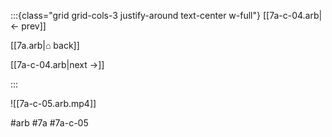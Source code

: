 :::{class="grid grid-cols-3 justify-around text-center w-full"}
[[7a-c-04.arb|← prev]]

[[7a.arb|⌂ back]]

[[7a-c-04.arb|next →]]

:::

![[7a-c-05.arb.mp4]]

#arb #7a #7a-c-05

